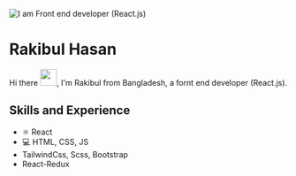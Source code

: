 ![I am Front end developer (React.js)](https://i.ibb.co/StXfrDb/You-heard-it-here.png)

# Rakibul Hasan
Hi there <img src="https://raw.githubusercontent.com/iampavangandhi/iampavangandhi/master/gifs/Hi.gif" width="30px">, I'm Rakibul from Bangladesh, a fornt end developer (React.js).

## Skills and Experience
* ⚛ React
* 💻 HTML, CSS, JS
* TailwindCss, Scss, Bootstrap
* React-Redux









